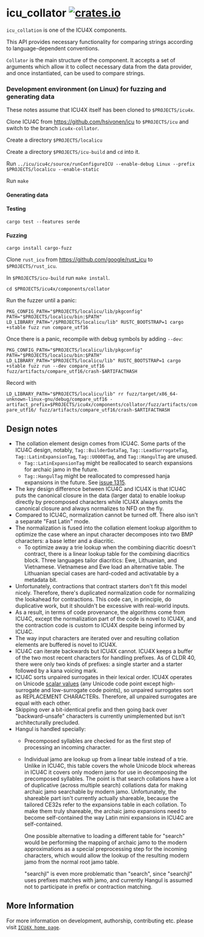 # icu_collator [![crates.io](https://img.shields.io/crates/v/icu_collator)](https://crates.io/crates/icu_collator)

`icu_collation` is one of the ICU4X components.

This API provides necessary functionality for comparing strings according to language-dependent
conventions.

`Collator` is the main structure of the component. It accepts a set of arguments
which allow it to collect necessary data from the data provider, and once
instantiated, can be used to compare strings.

### Development environment (on Linux) for fuzzing and generating data

These notes assume that ICU4X itself has been cloned to `$PROJECTS/icu4x`.

Clone ICU4C from <https://github.com/hsivonen/icu> to `$PROJECTS/icu` and switch
to the branch `icu4x-collator`.

Create a directory `$PROJECTS/localicu`

Create a directory `$PROJECTS/icu-build` and `cd` into it.

Run `../icu/icu4c/source/runConfigureICU --enable-debug Linux --prefix $PROJECTS/localicu --enable-static`

Run `make`

#### Generating data



#### Testing

`cargo test --features serde`

#### Fuzzing

`cargo install cargo-fuzz`

Clone `rust_icu` from <https://github.com/google/rust_icu> to `$PROJECTS/rust_icu`.

In `$PROJECTS/icu-build` run `make install`.

`cd $PROJECTS/icu4x/components/collator`

Run the fuzzer until a panic:

`PKG_CONFIG_PATH="$PROJECTS/localicu/lib/pkgconfig" PATH="$PROJECTS/localicu/bin:$PATH" LD_LIBRARY_PATH="/$PROJECTS/localicu/lib" RUSTC_BOOTSTRAP=1 cargo +stable fuzz run compare_utf16`

Once there is a panic, recompile with debug symbols by adding `--dev`:

`PKG_CONFIG_PATH="$PROJECTS/localicu/lib/pkgconfig" PATH="$PROJECTS/localicu/bin:$PATH" LD_LIBRARY_PATH="$PROJECTS/localicu/lib" RUSTC_BOOTSTRAP=1 cargo +stable fuzz run --dev compare_utf16 fuzz/artifacts/compare_utf16/crash-$ARTIFACTHASH`

Record with

`LD_LIBRARY_PATH="$PROJECTS/localicu/lib" rr fuzz/target/x86_64-unknown-linux-gnu/debug/compare_utf16 -artifact_prefix=$PROJECTS/icu4x/components/collator/fuzz/artifacts/compare_utf16/ fuzz/artifacts/compare_utf16/crash-$ARTIFACTHASH`

## Design notes

* The collation element design comes from ICU4C. Some parts of the ICU4C design, notably,
  `Tag::BuilderDataTag`, `Tag::LeadSurrogateTag`, `Tag::LatinExpansionTag`, `Tag::U0000Tag`,
  and `Tag::HangulTag` are unused.
  - `Tag::LatinExpansionTag` might be reallocated to search expansions for archaic jamo
    in the future.
  - `Tag::HangulTag` might be reallocated to compressed hanja expansions in the future.
    See [issue 1315](https://github.com/unicode-org/icu4x/issues/1315).
* The key design difference between ICU4C and ICU4X is that ICU4C puts the canonical
  closure in the data (larger data) to enable lookup directly by precomposed characters
  while ICU4X always omits the canonical closure and always normalizes to NFD on the fly.
* Compared to ICU4C, normalization cannot be turned off. There also isn't a separate
  "Fast Latin" mode.
* The normalization is fused into the collation element lookup algorithm to optimize the
  case where an input character decomposes into two BMP characters: a base letter and a
  diacritic.
  - To optimize away a trie lookup when the combining diacritic doesn't contract,
    there is a linear lookup table for the combining diacritics block. Three languages
    tailor diacritics: Ewe, Lithuanian, and Vietnamese. Vietnamese and Ewe load an
    alternative table. The Lithuanian special cases are hard-coded and activatable by
    a metadata bit.
* Unfortunately, contractions that contract starters don't fit this model nicely. Therefore,
  there's duplicated normalization code for normalizing the lookahead for contractions.
  This code can, in principle, do duplicative work, but it shouldn't be excessive with
  real-world inputs.
* As a result, in terms of code provenance, the algorithms come from ICU4C, except the
  normalization part of the code is novel to ICU4X, and the contraction code is custom
  to ICU4X despite being informed by ICU4C.
* The way input characters are iterated over and resulting collation elements are
  buffered is novel to ICU4X.
* ICU4C can iterate backwards but ICU4X cannot. ICU4X keeps a buffer of the two most
  recent characters for handling prefixes. As of CLDR 40, there were only two kinds
  of prefixes: a single starter and a starter followed by a kana voicing mark.
* ICU4C sorts unpaired surrogates in their lexical order. ICU4X operates on Unicode
  [scalar values](https://unicode.org/glossary/#unicode_scalar_value) (any Unicode
  code point except high-surrogate and low-surrogate code points), so unpaired
  surrogates sort as REPLACEMENT CHARACTERs. Therefore, all unpaired
  surrogates are equal with each other.
* Skipping over a bit-identical prefix and then going back over "backward-unsafe"
  characters is currently unimplemented but isn't architecturally precluded.
* Hangul is handled specially:
  - Precomposed syllables are checked for as the first step of processing an
    incoming character.
  - Individual jamo are lookup up from a linear table instead of a trie. Unlike
    in ICU4C, this table covers the whole Unicode block whereas in ICU4C it covers
    only modern jamo for use in decomposing the precomposed syllables. The point
    is that search collations have a lot of duplicative (across multiple search)
    collations data for making archaic jamo searchable by modern jamo.
    Unfortunately, the shareable part isn't currently actually shareable, because
    the tailored CE32s refer to the expansions table in each collation. To make
    them truly shareable, the archaic jamo expansions need to become self-contained
    the way Latin mini expansions in ICU4C are self-contained.

    One possible alternative to loading a different table for "search" would be
    performing the mapping of archaic jamo to the modern approximations as a
    special preprocessing step for the incoming characters, which would allow
    the lookup of the resulting modern jamo from the normal root jamo table.

    "searchjl" is even more problematic than "search", since "searchjl" uses
    prefixes matches with jamo, and currently Hangul is assumed not to participate
    in prefix or contraction matching.

## More Information

For more information on development, authorship, contributing etc. please visit [`ICU4X home page`](https://github.com/unicode-org/icu4x).
